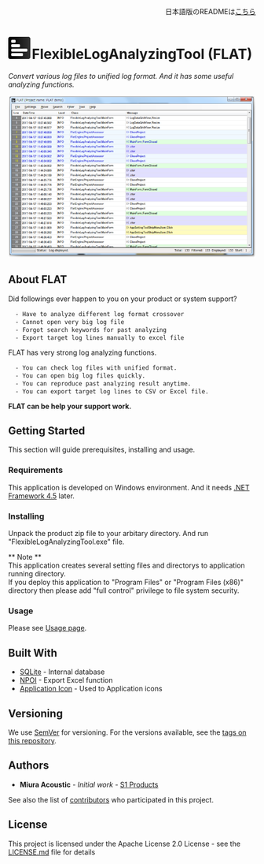 <p align="right">日本語版のREADMEは<a href="README.ja.md">こちら</a></p>

# <img src ="./images/AppLogo.png" />FlexibleLogAnalyzingTool (FLAT)

*Convert various log files to unified log format. And it has some useful analyzing functions.*

<p align="center"><img src ="./images/FLAT.png" /></p>

## About FLAT

Did followings ever happen to you on your product or system support?
```
  - Have to analyze different log format crossover
  - Cannot open very big log file
  - Forgot search keywords for past analyzing
  - Export target log lines manually to excel file
```

FLAT has very strong log analyzing functions.  
```
  - You can check log files with unified format.  
  - You can open big log files quickly.  
  - You can reproduce past analyzing result anytime.  
  - You can export target log lines to CSV or Excel file.
```

**FLAT can be help your support work.**

## Getting Started

This section will guide prerequisites, installing and usage.

### Requirements

This application is developed on Windows environment. And it needs [.NET Framework 4.5](https://www.microsoft.com/download/details.aspx?id=30653) later.

### Installing

Unpack the product zip file to your arbitary directory. And run "FlexibleLogAnalyzingTool.exe" file.

** Note **  
This application creates several setting files and directorys to application running directory.  
If you deploy this application to "Program Files" or "Program Files (x86)" directory then please add "full control" privilege to file system security.

### Usage

Please see [Usage page](../../wiki/Usage).

## Built With

* [SQLite](https://www.sqlite.org/) - Internal database
* [NPOI](https://npoi.codeplex.com/) - Export Excel function
* [Application Icon](http://gentleface.com/free_icon_set.html) - Used to Application icons

## Versioning

We use [SemVer](http://semver.org/) for versioning. For the versions available, see the [tags on this repository](https://github.com/your/project/tags). 

## Authors

* **Miura Acoustic** - *Initial work* - [S1 Products](https://github.com/PurpleBooth)

See also the list of [contributors](https://github.com/your/project/contributors) who participated in this project.

## License

This project is licensed under the Apache License 2.0 License - see the [LICENSE.md](LICENSE.md) file for details
